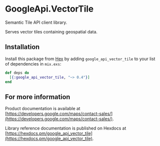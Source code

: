 # GoogleApi.VectorTile

Semantic Tile API client library.

Serves vector tiles containing geospatial data. 

## Installation

Install this package from [Hex](https://hex.pm) by adding
`google_api_vector_tile` to your list of dependencies in `mix.exs`:

```elixir
def deps do
  [{:google_api_vector_tile, "~> 0.4"}]
end
```

## For more information

Product documentation is available at [https://developers.google.com/maps/contact-sales/](https://developers.google.com/maps/contact-sales/).

Library reference documentation is published on Hexdocs at
[https://hexdocs.pm/google_api_vector_tile](https://hexdocs.pm/google_api_vector_tile).
